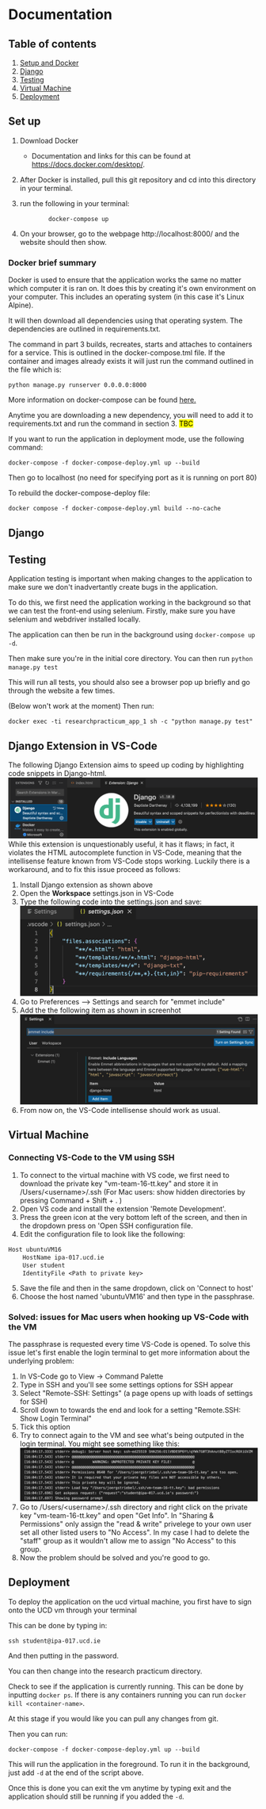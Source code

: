 # Documentation
## Table of contents

1. [Setup and Docker](#set-up)
2. [Django](#django)
3. [Testing](#testing)
4. [Virtual Machine](#virtual-machine)
5. [Deployment](#deployment)

## Set up

1. Download Docker

    - Documentation and links for this can be found at https://docs.docker.com/desktop/.

2. After Docker is installed, pull this git repository and cd into this directory in your terminal.

3. run the following in your terminal: 
    ```
            docker-compose up
    ```

4. On your browser, go to the webpage http://localhost:8000/ and the website should then show.

### Docker brief summary

Docker is used to ensure that the application works the same no matter which computer it is ran on. It does this by creating it's own environment on your computer. This includes an operating system (in this case it's Linux Alpine). 

It will then download all dependencies using that operating system. The dependencies are outlined in requirements.txt. 

The command in part 3 builds, recreates, starts and attaches to containers for a service. This is outlined in the docker-compose.tml file. If the container and images already exists it will just run the command outlined in the file which is:

```
python manage.py runserver 0.0.0.0:8000
```

More information on docker-compose can be found [here.](https://docs.docker.com/compose/reference/up/)


Anytime you are downloading a new dependency, you will need to add it to requirements.txt and run the command in section 3. <mark> TBC </mark>

If you want to run the application in deployment mode, use the following command:

```
docker-compose -f docker-compose-deploy.yml up --build
```

Then go to localhost (no need for specifying port as it is running on port 80)

To rebuild the docker-compose-deploy file:

```
docker compose -f docker-compose-deploy.yml build --no-cache

```

## Django

## Testing

Application testing is important when making changes to the application to make sure we don't inadvertantly create bugs in the application. 

To do this, we first need the application working in the background so that we can test the front-end using selenium. Firstly, make sure you have selenium  and webdriver installed locally.

The application can then be run in the background using `docker-compose up -d`.

Then make sure you're in the initial core directory.
You can then run `python manage.py test`

This will run all tests, you should also see a browser pop up briefly and go through the website a few times. 

(Below won't work at the moment)
Then run:

```
docker exec -ti researchpracticum_app_1 sh -c "python manage.py test"
```


## Django Extension in VS-Code
The following Django Extension aims to speed up coding by highlighting code snippets in Django-html. 
![Django extension install](/doc_images/Django_extension_install.png) 
While this extension is unquestionably useful, it has it flaws; in fact, it violates the
HTML autocomplete function in VS-Code, meaning that the intellisense feature known from VS-Code stops working. Luckily there is a workaround, and to fix this issue proceed as follows:
1. Install Django extension as shown above
2. Open the **Workspace** settings.json in VS-Code
3. Type the following code into the settings.json and save:
![Django extension settings](/doc_images/Django_VSCode_settings_json.png)     
4. Go to Preferences --> Settings and search for "emmet include"
5. Add the the following item as shown in screenhot
![Django extension emmet](/doc_images/Django_extension_emmet.png) 
6. From now on, the VS-Code intellisense should work as usual.


## Virtual Machine
### Connecting VS-Code to the VM using SSH

1. To connect to the virtual machine with VS code, we first need to download the private key "vm-team-16-tt.key" and store it in /Users/\<username>/.ssh (For Mac users: show hidden directories by pressing Command + Shift + . )
2. Open VS code and install the extension 'Remote Development'.
3. Press the green icon at the very bottom left of the screen, and then in the dropdown press on 'Open SSH configuration file.
4. Edit the configuration file to look like the following:

```
Host ubuntuVM16
    HostName ipa-017.ucd.ie
    User student
    IdentityFile <Path to private key>
```
5. Save the file and then in the same dropdown, click on 'Connect to host'
6. Choose the host named 'ubuntuVM16' and then type in the passphrase.

### Solved: issues for Mac users when hooking up VS-Code with the VM 
The passphrase is requested every time VS-Code is opened. To solve this issue let's first enable the login terminal to get more information about the underlying problem:
1. In VS-Code go to View -> Command Palette
2. Type in SSH and you'll see some settings options for SSH appear
3. Select "Remote-SSH: Settings" (a page opens up with loads of settings for SSH)
4. Scroll down to towards the end and look for a setting "Remote.SSH: Show Login Terminal"
5. Tick this option
6. Try to connect again to the VM and see what's being outputed in the login terminal. You might see something like this:
![SSH login error on Mac](/doc_images/Mac_ssh_key_issue.jpeg)
7. Go to /Users/\<username>/.ssh directory and right click on the private key "vm-team-16-tt.key" and open "Get Info". In "Sharing & Permissions" only assign the "read & write" privelege to your own user set all other listed users to "No Access". In my case I had to delete the "staff" group as it wouldn't allow me to assign "No Access" to this group.
8. Now the problem should be solved and you're good to go. 



## Deployment

To deploy the application on the ucd virtual machine, you first have to sign onto the UCD vm through your terminal

This can be done by typing in:
```
ssh student@ipa-017.ucd.ie
```

And then putting in the password.

You can then change into the research practicum directory.

Check to see if the application is currently running. This can be done by inputting `docker ps`. If there is any containers running you can run `docker kill <container-name>`.

At this stage if you would like you can pull any changes from git.

Then you can run:

```
docker-compose -f docker-compose-deploy.yml up --build
```

This will run the application in the foreground. To run it in the background, just add `-d` at the end of the script above.

Once this is done you can exit the vm anytime by typing exit and the application should still be running if you added the `-d`.